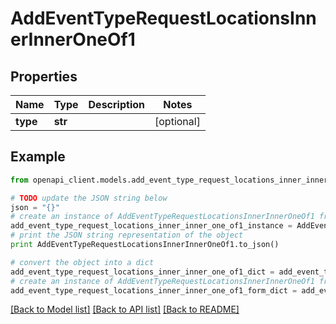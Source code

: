 # AddEventTypeRequestLocationsInnerInnerOneOf1


## Properties

Name | Type | Description | Notes
------------ | ------------- | ------------- | -------------
**type** | **str** |  | [optional] 

## Example

```python
from openapi_client.models.add_event_type_request_locations_inner_inner_one_of1 import AddEventTypeRequestLocationsInnerInnerOneOf1

# TODO update the JSON string below
json = "{}"
# create an instance of AddEventTypeRequestLocationsInnerInnerOneOf1 from a JSON string
add_event_type_request_locations_inner_inner_one_of1_instance = AddEventTypeRequestLocationsInnerInnerOneOf1.from_json(json)
# print the JSON string representation of the object
print AddEventTypeRequestLocationsInnerInnerOneOf1.to_json()

# convert the object into a dict
add_event_type_request_locations_inner_inner_one_of1_dict = add_event_type_request_locations_inner_inner_one_of1_instance.to_dict()
# create an instance of AddEventTypeRequestLocationsInnerInnerOneOf1 from a dict
add_event_type_request_locations_inner_inner_one_of1_form_dict = add_event_type_request_locations_inner_inner_one_of1.from_dict(add_event_type_request_locations_inner_inner_one_of1_dict)
```
[[Back to Model list]](../README.md#documentation-for-models) [[Back to API list]](../README.md#documentation-for-api-endpoints) [[Back to README]](../README.md)


